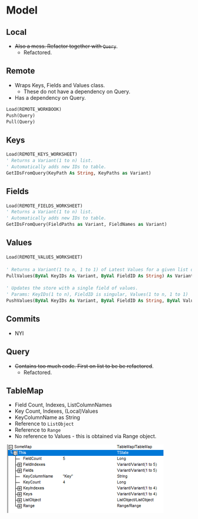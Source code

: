# Model
## Local
- ~~Also a mess. Refactor together with `Query`~~.
  - Refactored.
## Remote
- Wraps Keys, Fields and Values class. 
  - These do not have a dependency on Query.
- Has a dependency on Query. 
```vb
Load(REMOTE_WORKBOOK)
Push(Query)
Pull(Query)
```
## Keys
```vb
Load(REMOTE_KEYS_WORKSHEET)
' Returns a Variant(1 to n) list. 
' Automatically adds new IDs to table.
GetIDsFromQuery(KeyPath As String, KeyPaths as Variant)
```

## Fields
```vb
Load(REMOTE_FIELDS_WORKSHEET)
' Returns a Variant(1 to n) list. 
' Automatically adds new IDs to table.
GetIDsFromQuery(FieldPaths as Variant, FieldNames as Variant)
```

## Values
```vb
Load(REMOTE_VALUES_WORKSHEET)

' Returns a Variant(1 to n, 1 to 1) of Latest Values for a given list of KeyIDs (1 to n) and a single FieldID. These are the RemoteKeyIDs and RemoteFieldID!
PullValues(ByVal KeyIDs As Variant, ByVal FieldID As String) As Variant

' Updates the store with a single field of values.
' Params: KeyIDs(1 to n), FieldID is singular, Values(1 to n, 1 to 1)
PushValues(ByVal KeyIDs As Variant, ByVal FieldID As String, ByVal Values As Variant)
```
## Commits
- NYI
## Query
- ~~Contains too much code. First on list to be be refactored~~.
  - Refactored.
## TableMap
- Field Count, Indexes, ListColumnNames
- Key Count, Indexes, (Local)Values
- KeyColumnName as String
- Reference to `ListObject`
- Reference to `Range`
- No reference to Values - this is obtained via Range object.

![alt text](TableMapProperties.png)